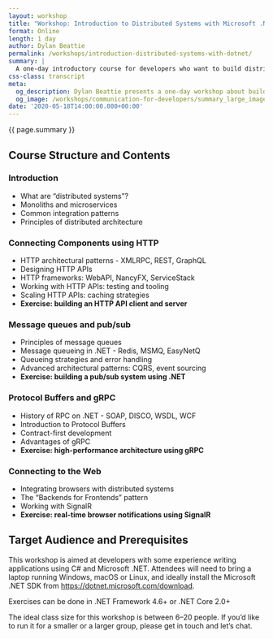 ```yaml
---
layout: workshop
title: "Workshop: Introduction to Distributed Systems with Microsoft .NET"
format: Online
length: 1 day
author: Dylan Beattie
permalink: /workshops/introduction-distributed-systems-with-dotnet/
summary: |
  A one-day introductory course for developers who want to build distributed systems, APIs and microservices using Microsoft .NET. You'll see how to build independent software components that communicate using various technologies, including HTTP APIs, gRPC, and message queues, and how to create user interfaces using realtime technologies such as SignalR.
css-class: transcript 
meta: 
  og_description: Dylan Beattie presents a one-day workshop about building distributed systems with Microsoft .NET
  og_image: /workshops/communication-for-developers/summary_large_image.jpg
date: '2020-05-18T14:00:00.000+00:00'
---
```

{{ page.summary }}

## Course Structure and Contents

### Introduction
* What are “distributed systems”?
* Monoliths and microservices
* Common integration patterns
* Principles of distributed architecture

### Connecting Components using HTTP
* HTTP architectural patterns - XMLRPC, REST, GraphQL
* Designing HTTP APIs
* HTTP frameworks: WebAPI, NancyFX, ServiceStack
* Working with HTTP APIs: testing and tooling
* Scaling HTTP APIs: caching strategies
* **Exercise: building an HTTP API client and server**

### Message queues and pub/sub
* Principles of message queues
* Message queueing in .NET - Redis, MSMQ, EasyNetQ
* Queueing strategies and error handling
* Advanced architectural patterns: CQRS, event sourcing
* **Exercise: building a pub/sub system using .NET**

### Protocol Buffers and gRPC
* History of RPC on .NET - SOAP, DISCO, WSDL, WCF
* Introduction to Protocol Buffers
* Contract-first development
* Advantages of gRPC
* **Exercise: high-performance architecture using gRPC**

### Connecting to the Web
* Integrating browsers with distributed systems
* The “Backends for Frontends” pattern
* Working with SignalR
* **Exercise: real-time browser notifications using SignalR**

## Target Audience and Prerequisites

This workshop is aimed at developers with some experience writing applications using C# and Microsoft .NET. Attendees will need to bring a laptop running Windows, macOS or Linux, and ideally install the Microsoft .NET SDK from https://dotnet.microsoft.com/download.

Exercises can be done in .NET Framework 4.6+ or .NET Core 2.0+

The ideal class size for this workshop is between 6–20 people. If you’d like to run it for a smaller or a larger group, please get in touch and let’s chat.
